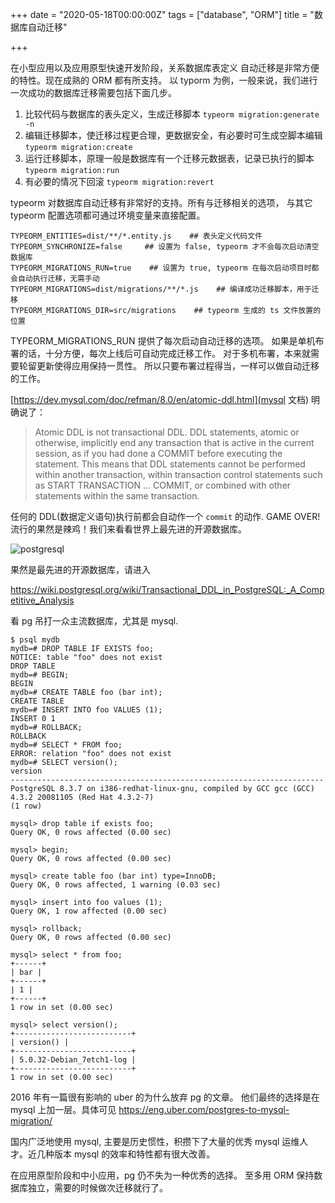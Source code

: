 +++
date = "2020-05-18T00:00:00Z"
tags = ["database", "ORM"]
title = "数据库自动迁移"

+++

在小型应用以及应用原型快速开发阶段，关系数据库表定义
自动迁移是非常方便的特性。现在成熟的 ORM 都有所支持。
以 typorm 为例，一般来说，我们进行一次成功的数据库迁移需要包括下面几步。

1. 比较代码与数据库的表头定义，生成迁移脚本 `typeorm migration:generate -n`
2. 编辑迁移脚本，使迁移过程更合理，更数据安全，有必要时可生成空脚本编辑 `typeorm migration:create`
3. 运行迁移脚本，原理一般是数据库有一个迁移元数据表，记录已执行的脚本 `typeorm migration:run`
4. 有必要的情况下回滚 `typeorm migration:revert`


typeorm 对数据库自动迁移有非常好的支持。所有与迁移相关的选项，
与其它 typeorm 配置选项都可通过环境变量来直接配置。

```
TYPEORM_ENTITIES=dist/**/*.entity.js    ## 表头定义代码文件
TYPEORM_SYNCHRONIZE=false     ## 设置为 false, typeorm 才不会每次启动清空数据库
TYPEORM_MIGRATIONS_RUN=true    ## 设置为 true, typeorm 在每次启动项目时都会自动执行迁移，无需手动
TYPEORM_MIGRATIONS=dist/migrations/**/*.js    ## 编译成功迁移脚本，用于迁移
TYPEORM_MIGRATIONS_DIR=src/migrations    ## typeorm 生成的 ts 文件放置的位置
```

TYPEORM_MIGRATIONS_RUN 提供了每次启动自动迁移的选项。
如果是单机布署的话，十分方便，每次上线后可自动完成迁移工作。
对于多机布署，本来就需要轮留更新使得应用保持一贯性。
所以只要布署过程得当，一样可以做自动迁移的工作。

[https://dev.mysql.com/doc/refman/8.0/en/atomic-ddl.html](mysql 文档)
明确说了：

> Atomic DDL is not transactional DDL. DDL statements, atomic or otherwise, implicitly end any transaction that is active in the current session, as if you had done a COMMIT before executing the statement. This means that DDL statements cannot be performed within another transaction, within transaction control statements such as START TRANSACTION ... COMMIT, or combined with other statements within the same transaction.

任何的 DDL(数据定义语句)执行前都会自动作一个 `commit` 的动作. GAME OVER!
流行的果然是辣鸡！我们来看看世界上最先进的开源数据库。

![postgresql]({{site.url}}/assets/google-postgresql.jpg)

果然是最先进的开源数据库，请进入

https://wiki.postgresql.org/wiki/Transactional_DDL_in_PostgreSQL:_A_Competitive_Analysis

看 pg 吊打一众主流数据库，尤其是 mysql.

```
$ psql mydb
mydb=# DROP TABLE IF EXISTS foo;
NOTICE: table "foo" does not exist
DROP TABLE
mydb=# BEGIN;
BEGIN
mydb=# CREATE TABLE foo (bar int);
CREATE TABLE
mydb=# INSERT INTO foo VALUES (1);
INSERT 0 1
mydb=# ROLLBACK;
ROLLBACK
mydb=# SELECT * FROM foo;
ERROR: relation "foo" does not exist
mydb=# SELECT version();
version
----------------------------------------------------------------------
PostgreSQL 8.3.7 on i386-redhat-linux-gnu, compiled by GCC gcc (GCC) 4.3.2 20081105 (Red Hat 4.3.2-7)
(1 row)
```

```
mysql> drop table if exists foo;
Query OK, 0 rows affected (0.00 sec)

mysql> begin;
Query OK, 0 rows affected (0.00 sec)

mysql> create table foo (bar int) type=InnoDB;
Query OK, 0 rows affected, 1 warning (0.03 sec)

mysql> insert into foo values (1);
Query OK, 1 row affected (0.00 sec)

mysql> rollback;
Query OK, 0 rows affected (0.00 sec)

mysql> select * from foo;
+------+
| bar |
+------+
| 1 |
+------+
1 row in set (0.00 sec)

mysql> select version();
+--------------------------+
| version() |
+--------------------------+
| 5.0.32-Debian_7etch1-log |
+--------------------------+
1 row in set (0.00 sec)
```

2016 年有一篇很有影响的 uber 的为什么放弃 pg 的文章。
他们最终的选择是在 mysql 上加一层。具体可见
https://eng.uber.com/postgres-to-mysql-migration/

国内广泛地使用 mysql, 主要是历史惯性，积攒下了大量的优秀 mysql
运维人才。近几种版本 mysql 的效率和特性都有很大改善。

在应用原型阶段和中小应用，pg 仍不失为一种优秀的选择。
至多用 ORM 保持数据库独立，需要的时候做次迁移就行了。
